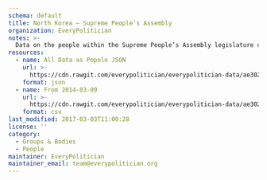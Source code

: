 ```yaml
---
schema: default
title: North Korea — Supreme People’s Assembly
organization: EveryPolitician
notes: >-
  Data on the people within the Supreme People’s Assembly legislature of North Korea.
resources:
  - name: All Data as Popolo JSON
    url: >-
      https://cdn.rawgit.com/everypolitician/everypolitician-data/ae3028dbb72c858a2aa55da9535332483b11195d/data/North_Korea/National_Assembly/ep-popolo-v1.0.json
    format: json
  - name: From 2014-03-09
    url: >-
      https://cdn.rawgit.com/everypolitician/everypolitician-data/ae3028dbb72c858a2aa55da9535332483b11195d/data/North_Korea/National_Assembly/term-13.csv
    format: csv
last_modified: 2017-03-03T11:00:28
license: ''
category:
  - Groups & Bodies
  - People
maintainer: EveryPolitician
maintainer_email: team@everypolitician.org
---
```

